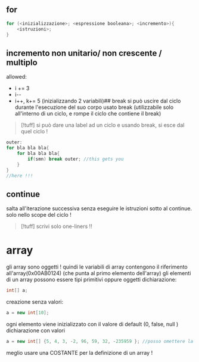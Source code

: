 ## for

```java
for (<inizializzazione>; <espressione booleana>; <incremento>){
	<istruzioni>;
}
```
## incremento non unitario/ non crescente / multiplo
allowed: 
- i += 3
- i--
- i++, k+= 5 (inizializzando 2 variabili)## break
si può uscire dal ciclo durante l'esecuzione del suo corpo usato break (utilizzabile solo all'interno di un ciclo, e rompe il ciclo che contiene il break)

> [!tuff] si può dare una label ad un ciclo e usando break, si esce dal quel ciclo !


```java
outer:
for bla bla bla{
	for bla bla bla{
		if(smn) break outer; //this gets you
	}
}
//here !!!
```

## continue
salta all'iterazione successiva senza eseguire le istruzioni sotto al continue. solo nello scope del ciclo !
>[!tuff] 
>scrivi solo one-liners !!


# array
gli array sono oggetti ! quindi le variabili di array contengono il riferimento all'array(0x00AB0124) (che punta al primo elemento dell'array)
	gli elementi di un array possono essere tipi primitivi oppure oggetti
dichiarazione:
```java
int[] a;
```

creazione senza valori:
```java
a = new int[10];
```
ogni elemento viene inizializzato con il valore di default (0, false, null )
 dichiarazione con valori
```java
a = new int[] {5, 4, 3, -2, 96, 59, 32, -235959 }; //posso omettere la dimensione
```

meglio usare una COSTANTE per la definizione di un array !
